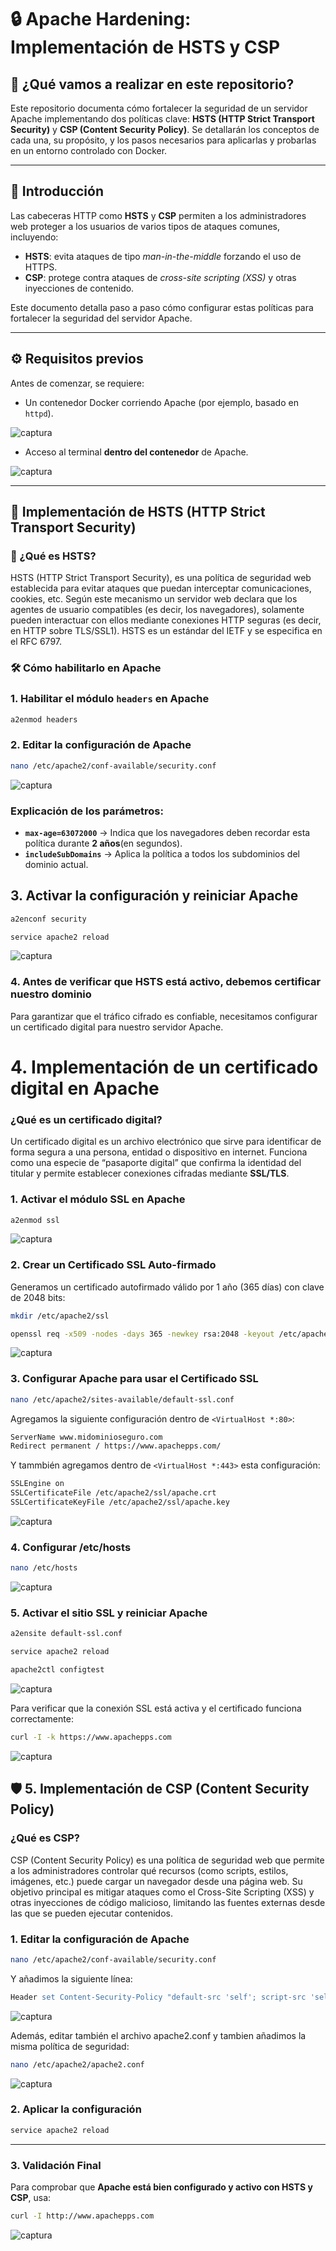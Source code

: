 # 🔒 Apache Hardening: Implementación de HSTS y CSP

## 📌 ¿Qué vamos a realizar en este repositorio?

Este repositorio documenta cómo fortalecer la seguridad de un servidor Apache implementando dos políticas clave: **HSTS (HTTP Strict Transport Security)** y **CSP (Content Security Policy)**. Se detallarán los conceptos de cada una, su propósito, y los pasos necesarios para aplicarlas y probarlas en un entorno controlado con Docker.

---

## 📖 Introducción

Las cabeceras HTTP como **HSTS** y **CSP** permiten a los administradores web proteger a los usuarios de varios tipos de ataques comunes, incluyendo:

- **HSTS**: evita ataques de tipo *man-in-the-middle* forzando el uso de HTTPS.
- **CSP**: protege contra ataques de *cross-site scripting (XSS)* y otras inyecciones de contenido.

Este documento detalla paso a paso cómo configurar estas políticas para fortalecer la seguridad del servidor Apache.

---

## ⚙️ Requisitos previos

Antes de comenzar, se requiere:

- Un contenedor Docker corriendo Apache (por ejemplo, basado en `httpd`).

![captura](images/Captura1.PNG)

- Acceso al terminal **dentro del contenedor** de Apache.

![captura](images/Captura2.PNG)

---

## 🔐 Implementación de HSTS (HTTP Strict Transport Security)

### 🧠 ¿Qué es HSTS?

HSTS (HTTP Strict Transport Security), es una política de seguridad web establecida para evitar ataques que puedan interceptar comunicaciones, cookies, etc. Según este mecanismo un servidor web declara que los agentes de usuario compatibles (es decir, los navegadores), solamente pueden interactuar con ellos mediante conexiones HTTP seguras (es decir, en HTTP sobre TLS/SSL1). HSTS es un estándar del IETF y se especifica en el RFC 6797.

### 🛠️ Cómo habilitarlo en Apache

### **1. Habilitar el módulo `headers` en Apache**
```bash
a2enmod headers
```
### **2. Editar la configuración de Apache**
```bash
nano /etc/apache2/conf-available/security.conf
```
![captura](images/Captura11.PNG)

### Explicación de los parámetros:
- **`max-age=63072000`** →  Indica que los navegadores deben recordar esta política durante **2 años**(en segundos). 
- **`includeSubDomains`** → Aplica la política a todos los subdominios del dominio actual.

## **3. Activar la configuración y reiniciar Apache**
```bash
a2enconf security

service apache2 reload
```
![captura](images/Captura4.PNG)

### **4. Antes de verificar que HSTS está activo, debemos certificar nuestro dominio**
Para garantizar que el tráfico cifrado es confiable, necesitamos configurar un certificado digital para nuestro servidor Apache.

# 4. Implementación de un certificado digital en Apache

### ¿Qué es un certificado digital?

Un certificado digital es un archivo electrónico que sirve para identificar de forma segura a una persona, entidad o dispositivo en internet. Funciona como una especie de “pasaporte digital” que confirma la identidad del titular y permite establecer conexiones cifradas mediante **SSL/TLS**. 

### **1. Activar el módulo SSL en Apache**
```bash
a2enmod ssl
```
![captura](images/Captura5.PNG)

### **2. Crear un Certificado SSL Auto-firmado**
Generamos un certificado autofirmado válido por 1 año (365 días) con clave de 2048 bits:
```bash
mkdir /etc/apache2/ssl

openssl req -x509 -nodes -days 365 -newkey rsa:2048 -keyout /etc/apache2/ssl/apache.key -out /etc/apache2/ssl/apache.crt
```
![captura](images/Captura6.PNG)

### **3. Configurar Apache para usar el Certificado SSL**
```bash
nano /etc/apache2/sites-available/default-ssl.conf
```
Agregamos la siguiente configuración dentro de `<VirtualHost *:80>`:
```bash
ServerName www.midominioseguro.com
Redirect permanent / https://www.apachepps.com/
```
Y tammbién agregamos dentro de `<VirtualHost *:443>` esta configuración:
```bash
SSLEngine on
SSLCertificateFile /etc/apache2/ssl/apache.crt
SSLCertificateKeyFile /etc/apache2/ssl/apache.key
```
![captura](images/Captura7.PNG)

### **4. Configurar /etc/hosts**
```bash
nano /etc/hosts
```
![captura](images/Captura8.PNG)

### **5. Activar el sitio SSL y reiniciar Apache**
```bash
a2ensite default-ssl.conf

service apache2 reload

apache2ctl configtest
```
![captura](images/Captura9.PNG)

Para verificar que la conexión SSL está activa y el certificado funciona correctamente:
```bash
curl -I -k https://www.apachepps.com
```
![captura](images/Captura10.PNG)

## 🛡️ 5. Implementación de CSP (Content Security Policy)

### ¿Qué es CSP?

CSP (Content Security Policy) es una política de seguridad web que permite a los administradores controlar qué recursos (como scripts, estilos, imágenes, etc.) puede cargar un navegador desde una página web. Su objetivo principal es mitigar ataques como el Cross-Site Scripting (XSS) y otras inyecciones de código malicioso, limitando las fuentes externas desde las que se pueden ejecutar contenidos.

### **1. Editar la configuración de Apache**
```bash
nano /etc/apache2/conf-available/security.conf
```
Y añadimos la siguiente línea:

```apache
Header set Content-Security-Policy "default-src 'self'; script-src 'self'"
```
![captura](images/Captura11.PNG)

Además, editar también el archivo apache2.conf y tambien añadimos la misma política de seguridad:
```bash
nano /etc/apache2/apache2.conf
```
![captura](images/Captura12.PNG)

### **2. Aplicar la configuración**
```bash
service apache2 reload
```

---

### 3. Validación Final

Para comprobar que **Apache está bien configurado y activo con HSTS y CSP**, usa:
```bash
curl -I http://www.apachepps.com
```
![captura](images/Captura13.PNG)




